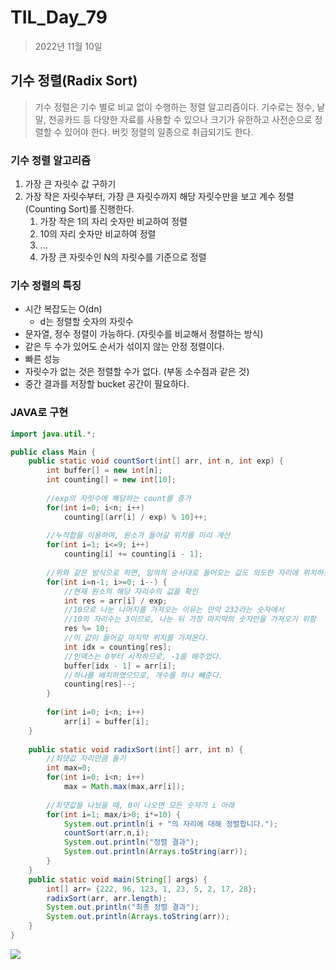 # TIL_Day_79

> 2022년 11월 10일

## 기수 정렬(Radix Sort)

> 기수 정렬은 기수 별로 비교 없이 수행하는 정렬 알고리즘이다. 기수로는 정수, 낱말, 천공카드 등 다양한 자료를 사용할 수 있으나 크기가 유한하고 사전순으로 정렬할 수 있어야 한다. 버킷 정렬의 일종으로 취급되기도 한다.

### 기수 정렬 알고리즘

1. 가장 큰 자릿수 값 구하기
2. 가장 작은 자릿수부터, 가장 큰 자릿수까지 해당 자릿수만을 보고 계수 정렬(Counting Sort)를 진행한다.
   1. 가장 작은 1의 자리 숫자만 비교하여 정렬
   2. 10의 자리 숫자만 비교하여 정렬
   3. ...
   4. 가장 큰 자릿수인 N의 자릿수를 기준으로 정렬

### 기수 정렬의 특징

- 시간 복잡도는 O(dn)
  - d는 정렬할 숫자의 자릿수
- 문자열, 정수 정렬이 가능하다. (자릿수를 비교해서 정렬하는 방식)
- 같은 두 수가 있어도 순서가 섞이지 않는 안정 정렬이다.
- 빠른 성능
- 자릿수가 없는 것은 정렬할 수가 없다. (부동 소수점과 같은 것)
- 중간 결과를 저장할 bucket 공간이 필요하다.

### JAVA로 구현

```java
import java.util.*;

public class Main {
	public static void countSort(int[] arr, int n, int exp) {
		int buffer[] = new int[n];
		int counting[] = new int[10];
		
		//exp의 자릿수에 해당하는 count를 증가
		for(int i=0; i<n; i++)
			counting[(arr[i] / exp) % 10]++;
        
		//누적합을 이용하여, 원소가 들어갈 위치를 미리 계산
		for(int i=1; i<=9; i++)
            counting[i] += counting[i - 1];
		
		//위와 같은 방식으로 하면, 임의의 순서대로 들어오는 값도 의도한 자리에 위치하도록 할 수 있다.
		for(int i=n-1; i>=0; i--) {
			//현재 원소의 해당 자리수의 값을 확인
			int res = arr[i] / exp;
			//10으로 나눈 나머지를 가져오는 이유는 만약 232라는 숫자에서
			//10의 자리수는 3이므로, 나눈 뒤 가장 마지막의 숫자만을 가져오기 위함
			res %= 10;
			//이 값이 들어갈 마지막 위치를 가져온다.
			int idx = counting[res];
			//인덱스는 0부터 시작하므로, -1을 해주었다.
			buffer[idx - 1] = arr[i];
			//하나를 배치하였으므로, 개수를 하나 빼준다.
			counting[res]--;
		}
		
		for(int i=0; i<n; i++)
			arr[i] = buffer[i];
	}
	
	public static void radixSort(int[] arr, int n) {
		//최댓값 자리만큼 돌기
		int max=0;
		for(int i=0; i<n; i++)
            max = Math.max(max,arr[i]);
		
		//최댓값을 나눴을 때, 0이 나오면 모든 숫자가 i 아래
		for(int i=1; max/i>0; i*=10) {
			System.out.println(i + "의 자리에 대해 정렬합니다.");
			countSort(arr,n,i);
			System.out.println("정렬 결과");
			System.out.println(Arrays.toString(arr));
		}
	}
	public static void main(String[] args) {
		int[] arr= {222, 96, 123, 1, 23, 5, 2, 17, 28};
		radixSort(arr, arr.length);
		System.out.println("최종 정렬 결과");
		System.out.println(Arrays.toString(arr));
	}
}
```

![](https://mblogthumb-phinf.pstatic.net/MjAyMDA2MjlfMTQ5/MDAxNTkzMzc0ODAyNzM5.L0cgg2Owigrch_kJhts6YKhbWVgNzpy-alA15fZLXlYg.nvZogCEayKmo76TGz40y8xqR31EDOWjOIynrwpReDhQg.PNG.adamdoha/image.png?type=w800)